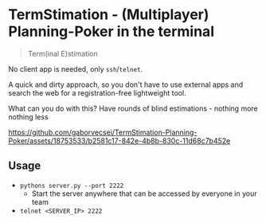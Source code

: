 # TermStimation - (Multiplayer) Planning-Poker in the terminal

> Term(inal E)stimation

No client app is needed, only `ssh`/`telnet`.

A quick and dirty approach, so you don't have to use external apps and search the web for a
registration-free lightweight tool.

What can you do with this? Have rounds of blind estimations - nothing more nothing less

https://github.com/gaborvecsei/TermStimation-Planning-Poker/assets/18753533/b2581c17-842e-4b8b-830c-11d68c7b452e

## Usage

- `pythons server.py --port 2222`
  - Start the server anywhere that can be accessed by everyone in your team
- `telnet <SERVER_IP> 2222`


